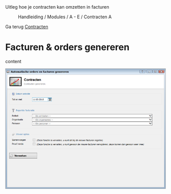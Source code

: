 <properties>
	<page>
		<title>Contracten</title>
		<description>Uitleg hoe je contracten kan omzetten in facturen</description>
	</page>
	<menu>
		<position>Handleiding / Modules / A - E / Contracten</position>
		<title>Contracten genereren</title>
		<sort>A</sort>
	</menu>
</properties>

Ga terug [Contracten](http://hybridsaas.support/pages/handleiding/modules/A-E/contracten/contracten-contract-aanmaken)
# Facturen & orders genereren #

content

![](images/contract-genereren-start.png) 




